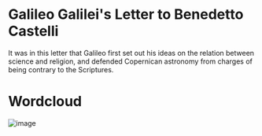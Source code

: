 # Galileo Galilei's Letter to Benedetto Castelli 
It was in this letter that Galileo first set out his ideas on the relation between science and religion, and defended Copernican astronomy from charges of being contrary to the Scriptures.

# Wordcloud
![image](https://github.com/8reenlight/GalileoLetter/assets/133031694/a65bf013-3e85-4b18-a956-c7159b6c407f)

